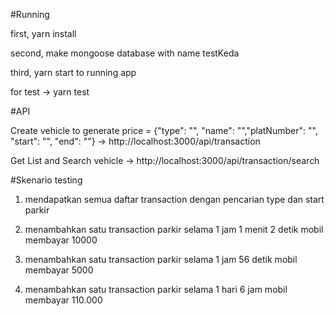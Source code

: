 #Running

first, yarn install

second, make mongoose database with name testKeda

third, yarn start to running app

for test -> yarn test

#API

Create vehicle to generate price = {"type": "", "name": "","platNumber": "", "start": "", "end": ""} -> http://localhost:3000/api/transaction

Get List and Search vehicle -> http://localhost:3000/api/transaction/search

#Skenario testing

1. mendapatkan semua daftar transaction dengan pencarian type dan start parkir

2. menambahkan satu transaction parkir selama 1 jam 1 menit 2 detik mobil membayar 10000

3. menambahkan satu transaction parkir selama 1 jam 56 detik mobil membayar 5000

4. menambahkan satu transaction parkir selama 1 hari 6 jam mobil membayar 110.000
